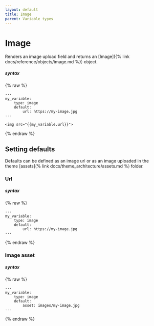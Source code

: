 ```yaml
---
layout: default
title: Image
parent: Variable types
---
```


# Image

Renders an image upload field and returns an [Image]({% link docs/reference/objects/image.md %}) object.

##### syntax
{% raw %}
```
---
my_variable:
    type: image
    default:
        url: https://my-image.jpg
---

<img src="{{my_variable.url}}">

```
{% endraw %}

## Setting defaults
Defaults can be defined as an image url or as an image uploaded in the theme [assets](% link docs/theme_architecture/assets.md %) folder.

### Url

##### syntax
{% raw %}
```
---
my_variable:
    type: image
    default:
        url: https://my-image.jpg
---
```
{% endraw %}

### Image asset

##### syntax
{% raw %}
```
---
my_variable:
    type: image
    default:
        asset: images/my-image.jpg
---
```
{% endraw %}